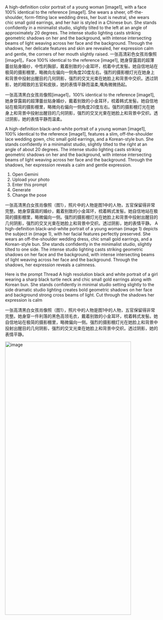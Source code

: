 A high-definition color portrait of a young woman [image1], with a face 100% identical to the reference [image1]. She wears a sheer, off-the-shoulder, form-fitting lace wedding dress, her bust is neutral, she wears chic small gold earrings, and her hair is styled in a Chinese bun. She stands confidently in a minimalist studio, slightly tilted to the left at an angle of approximately 20 degrees. The intense studio lighting casts striking geometric shadows on her and the background, with intense intersecting beams of light weaving across her face and the background. Through the shadows, her delicate features and skin are revealed, her expression calm and gentle, the corners of her mouth slightly raised.
一张高清彩色女孩肖像照[image1]，Face 100% identical to the reference [image1], 她身穿露肩的超薄蕾丝贴身婚纱，中性的胸部，戴着别致的小金耳环，梳着中式发髻。她自信地站在极简的摄影棚里，略微向左偏向一侧角度20度左右。强烈的摄影棚灯光在她身上和背景中投射出醒目的几何阴影，强烈的交叉光束在她脸上和背景中交织。透过阴影，她的精致的五官和皮肤，她的表情平静而温柔,嘴角微微扬起。



一张高清黑白女孩肖像照[image1]，100% identical to the reference [image1], 她身穿露肩的超薄蕾丝贴身婚纱，戴着别致的小金耳环，梳着韩式发髻。她自信地站在极简的摄影棚里，略微向右偏向一侧角度20度左右。强烈的摄影棚灯光在她身上和背景中投射出醒目的几何阴影，强烈的交叉光束在她脸上和背景中交织。透过阴影，她的表情平静而温柔。

A high-definition black-and-white portrait of a young woman [image1], 100% identical to the reference [image1], features a slim, off-the-shoulder lace wedding gown, chic small gold earrings, and a Korean-style bun. She stands confidently in a minimalist studio, slightly tilted to the right at an angle of about 20 degrees. The intense studio lighting casts striking geometric shadows on her and the background, with intense intersecting beams of light weaving across her face and the background. Through the shadows, her expression reveals a calm and gentle expression.



1. Open Gemini
2. Upload your photo
3. Enter this prompt
4. Generate
5. Change the pose

一张高清黑白女孩肖像照（图1），照片中的人物是图1中的人物，五官保留得非常完整。她身穿露肩的婚纱，戴着别致的小金耳环，梳着韩式发髻。她自信地站在极简的摄影棚里，略微偏向一侧。强烈的摄影棚灯光在她脸上和背景中投射出醒目的几何阴影，强烈的交叉光束在她脸上和背景中交织。透过阴影，她的表情平静。
A high-definition black-and-white portrait of a young woman (image 1) depicts the subject in (image 1), with her facial features perfectly preserved. She wears an off-the-shoulder wedding dress, chic small gold earrings, and a Korean-style bun. She stands confidently in the minimalist studio, slightly tilted to one side. The intense studio lighting casts striking geometric shadows on her face and the background, with intense intersecting beams of light weaving across her face and the background. Through the shadows, her expression reveals a calmness.


Here is the prompt Thread
A high resolution black and white portrait of a girl wearing a sharp black turtle neck and chic small gold earrings along with Korean bun.
She stands confidently in minimal studio setting slightly to the side dramatic studio lighting creates bold geometric shadows on her face and background strong cross beams of light. 
Cut through the shadows her expression is calm

一张高清黑白女孩肖像照（图1），照片中的人物是图1中的人物，五官保留得非常完整。她身穿一件利落的黑色高领毛衣，戴着别致的小金耳环，梳着韩式发髻。她自信地站在极简的摄影棚里，略微偏向一侧。强烈的摄影棚灯光在她脸上和背景中投射出醒目的几何阴影，强烈的交叉光束在她脸上和背景中交织。透过阴影，她的表情平静。

<img width="415" height="900" alt="image" src="https://github.com/user-attachments/assets/ba2f01ef-a3e3-4e8a-8c15-54ebd3bbb131" />


